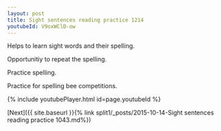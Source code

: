 ```yaml
---
layout: post
title: Sight sentences reading practice 1214
youtubeId: V9oxWClD-ow
---
```

 
 
Helps to learn sight words and their spelling.

Opportunitiy to repeat the spelling. 

Practice spelling. 
 
Practice for spelling bee competitions. 
 
{% include youtubePlayer.html id=page.youtubeId %}
 
 

[Next]({{ site.baseurl }}{% link  split1/_posts/2015-10-14-Sight sentences reading practice 1043.md%})
 
